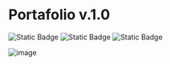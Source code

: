 # Portafolio v.1.0

![Static Badge](https://img.shields.io/badge/HTML-orange)
![Static Badge](https://img.shields.io/badge/SASS-ed9de8)
![Static Badge](https://img.shields.io/badge/JAVASCRIPT-#F7DC6F)

![image](https://github.com/Company-Codermex/Portafolio/assets/143505447/c1cdd572-e2c6-4916-91f1-01941db116c0)
